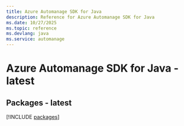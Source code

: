 ```yaml
---
title: Azure Automanage SDK for Java
description: Reference for Azure Automanage SDK for Java
ms.date: 10/27/2025
ms.topic: reference
ms.devlang: java
ms.service: automanage
---
```

# Azure Automanage SDK for Java - latest
## Packages - latest
[!INCLUDE [packages](automanage-index.md)]